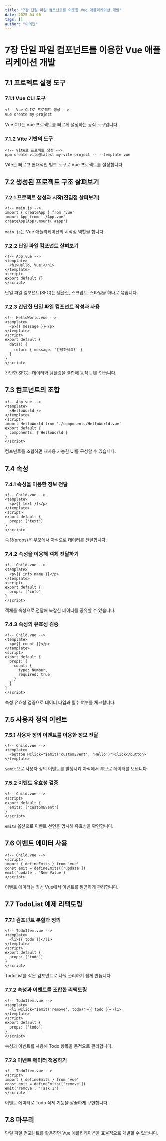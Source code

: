 ```yaml
---
title: "7장 단일 파일 컴포넌트를 이용한 Vue 애플리케이션 개발"
date: 2025-04-06
tags: []
author: "이의민"
---
```


# 7장 단일 파일 컴포넌트를 이용한 Vue 애플리케이션 개발

## 7.1 프로젝트 설정 도구

### 7.1.1 Vue CLI 도구

```vue
<!-- Vue CLI로 프로젝트 생성 -->
vue create my-project
```

Vue CLI는 Vue 프로젝트를 빠르게 설정하는 공식 도구입니다.

### 7.1.2 Vite 기반의 도구

```vue
<!-- Vite로 프로젝트 생성 -->
npm create vite@latest my-vite-project -- --template vue
```

Vite는 빠르고 현대적인 빌드 도구로 Vue 프로젝트를 설정합니다.

## 7.2 생성된 프로젝트 구조 살펴보기

### 7.2.1 프로젝트 생성과 시작(진입점 살펴보기)

```vue
<!-- main.js -->
import { createApp } from 'vue'
import App from './App.vue'
createApp(App).mount('#app')
```

`main.js`는 Vue 애플리케이션의 시작점 역할을 합니다.

### 7.2.2 단일 파일 컴포넌트 살펴보기

```vue
<!-- App.vue -->
<template>
  <h1>Hello, Vue!</h1>
</template>
<script>
export default {}
</script>
```

단일 파일 컴포넌트(SFC)는 템플릿, 스크립트, 스타일을 하나로 묶습니다.

### 7.2.3 간단한 단일 파일 컴포넌트 작성과 사용

```vue
<!-- HelloWorld.vue -->
<template>
  <p>{{ message }}</p>
</template>
<script>
export default {
  data() {
    return { message: '안녕하세요!' }
  }
}
</script>
```

간단한 SFC는 데이터와 템플릿을 결합해 동적 UI를 만듭니다.

## 7.3 컴포넌트의 조합

```vue
<!-- App.vue -->
<template>
  <HelloWorld />
</template>
<script>
import HelloWorld from './components/HelloWorld.vue'
export default {
  components: { HelloWorld }
}
</script>
```

컴포넌트를 조합하면 재사용 가능한 UI를 구성할 수 있습니다.

## 7.4 속성

### 7.4.1 속성을 이용한 정보 전달

```vue
<!-- Child.vue -->
<template>
  <p>{{ text }}</p>
</template>
<script>
export default {
  props: ['text']
}
</script>
```

속성(props)은 부모에서 자식으로 데이터를 전달합니다.

### 7.4.2 속성을 이용해 객체 전달하기

```vue
<!-- Child.vue -->
<template>
  <p>{{ info.name }}</p>
</template>
<script>
export default {
  props: ['info']
}
</script>
```

객체를 속성으로 전달해 복잡한 데이터를 공유할 수 있습니다.

### 7.4.3 속성의 유효성 검증

```vue
<!-- Child.vue -->
<template>
  <p>{{ count }}</p>
</template>
<script>
export default {
  props: {
    count: {
      type: Number,
      required: true
    }
  }
}
</script>
```

속성 유효성 검증으로 데이터 타입과 필수 여부를 체크합니다.

## 7.5 사용자 정의 이벤트

### 7.5.1 사용자 정의 이벤트를 이용한 정보 전달

```vue
<!-- Child.vue -->
<template>
  <button @click="$emit('customEvent', 'Hello')">Click</button>
</template>
```

`$emit`으로 사용자 정의 이벤트를 발생시켜 자식에서 부모로 데이터를 보냅니다.

### 7.5.2 이벤트 유효성 검증

```vue
<!-- Child.vue -->
<script>
export default {
  emits: ['customEvent']
}
</script>
```

`emits` 옵션으로 이벤트 선언을 명시해 유효성을 확인합니다.

## 7.6 이벤트 에미터 사용

```vue
<!-- Child.vue -->
<script>
import { defineEmits } from 'vue'
const emit = defineEmits(['update'])
emit('update', 'New Value')
</script>
```

이벤트 에미터는 최신 Vue에서 이벤트를 깔끔하게 관리합니다.

## 7.7 TodoList 예제 리팩토링

### 7.7.1 컴포넌트 분할과 정의

```vue
<!-- TodoItem.vue -->
<template>
  <li>{{ todo }}</li>
</template>
<script>
export default {
  props: ['todo']
}
</script>
```

TodoList를 작은 컴포넌트로 나눠 관리하기 쉽게 만듭니다.

### 7.7.2 속성과 이벤트를 조합한 리팩토링

```vue
<!-- TodoItem.vue -->
<template>
  <li @click="$emit('remove', todo)">{{ todo }}</li>
</template>
<script>
export default {
  props: ['todo']
}
</script>
```

속성과 이벤트를 사용해 Todo 항목을 동적으로 관리합니다.

### 7.7.3 이벤트 에미터 적용하기

```vue
<!-- TodoItem.vue -->
<script>
import { defineEmits } from 'vue'
const emit = defineEmits(['remove'])
emit('remove', 'Task 1')
</script>
```

이벤트 에미터로 Todo 삭제 기능을 깔끔하게 구현합니다.

## 7.8 마무리

단일 파일 컴포넌트를 활용하면 Vue 애플리케이션을 효율적으로 개발할 수 있습니다.